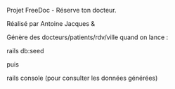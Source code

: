 Projet FreeDoc - Réserve ton docteur.

Réalisé par Antoine Jacques & 

Génère des docteurs/patients/rdv/ville quand on lance : 

rails db:seed 

puis 

rails console (pour consulter les données générées)